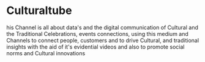 # Culturaltube
his Channel is all about data's and the digital communication of Cultural and the Traditional Celebrations, events connections, using this medium and Channels to connect people, customers and to drive Cultural, and traditional insights with the aid of it's evidential videos and also to promote social norms and Cultural innovations
